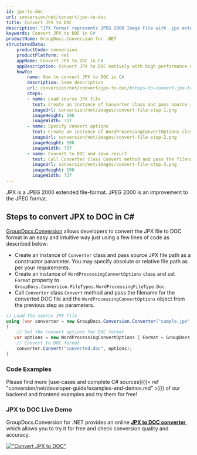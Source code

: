 ```yaml
---
id: jpx-to-doc
url: conversion/net/convert/jpx-to-doc
title: Convert JPX to DOC
description: "JPX format represents JPEG 2000 Image File with .jpx extension. Learn how to convert JPX to DOC file programmatically in C# language using GroupDocs.Conversion for .NET library."
keywords: Convert JPX to DOC in C#
productName: GroupDocs.Conversion for .NET
structuredData:
    productCode: conversion
    productPlatform: net
    appName: Convert JPX to DOC in C#
    appDescription: Convert JPX to DOC natively with high performance using C# language and server side GroupDocs.Conversion for .NET APIs, without the use of any software like Microsoft or Open Office.
    howTo:
        name: How to convert JPX to DOC in C# 
        description: Some description
        url: conversion/net/convert/jpx-to-doc/#steps-to-convert-jpx-to-doc-in-c
        steps:
        - name: Load source JPX file 
          text: Create an instance of Converter class and pass source JPX file path as a constructor parameter. You may specify absolute or relative file path as per your requirements. 
          imageUrl: conversion/net/images/convert-file-step-1.png
          imageHeight: 196
          imageWidth: 737
        - name: Specify convert options 
          text: Create an instance of WordProcessingConvertOptions class.
          imageUrl: conversion/net/images/convert-file-step-2.png
          imageHeight: 196
          imageWidth: 737
        - name: Convert to DOC and save result 
          text: Call Converter class Convert method and pass the filename for the converted HTML file and the WordProcessingConvertOptions object from the previous step as parameters.
          imageUrl: conversion/net/images/convert-file-step-3.png
          imageHeight: 196
          imageWidth: 737
---
```


JPX is a JPEG 2000 extended file-format. JPEG 2000 is an improvement to the JPEG format.

## Steps to convert JPX to DOC in C#

[GroupDocs.Conversion](https://products.groupdocs.com/conversion/net) allows developers to convert the JPX file to DOC format in an easy and intuitive way just using a few lines of code as described below:

* Create an instance of `Converter` class and pass source JPX file path as a constructor parameter. You may specify absolute or relative file path as per your requirements. 
* Create an instance of `WordProcessingConvertOptions` class and set `Format` property to `GroupDocs.Conversion.FileTypes.WordProcessingFileType.Doc`.
* Call `Converter` class `Convert` method and pass the filename for the converted DOC file and the `WordProcessingConvertOptions` object from the previous step as parameters.

```csharp
// Load the source JPX file
using (var converter = new GroupDocs.Conversion.Converter("sample.jpx"))
{
    // Set the convert options for DOC format
   var options = new WordProcessingConvertOptions { Format = GroupDocs.Conversion.FileTypes.WordProcessingFileType.Doc };
    // Convert to DOC format
    converter.Convert("converted.doc", options);
}
```

### Code Examples

Please find more [use-cases and complete C# sources]({{< ref "conversion/net/developer-guide/examples-and-demos.md" >}}) of our backend and frontend examples and try them for free!

### JPX to DOC Live Demo

GroupDocs.Conversion for .NET provides an online [**JPX to DOC converter**](https://products.groupdocs.app/conversion/jpx-to-doc), which allows you to try it for free and check conversion quality and accuracy.

[!["Convert JPX to DOC"](conversion/net/images/convert-to-doc/convert-jpx-to-doc.png)](https://products.groupdocs.app/conversion/jpx-to-doc)
